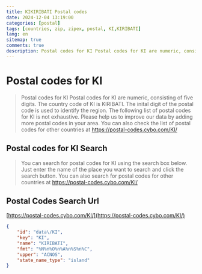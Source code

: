 ```yaml
---
title: KIKIRIBATI Postal codes 
date: 2024-12-04 13:19:00
categories: [postal]
tags: [countries, zip, zipex, postal, KI,KIRIBATI]
lang: en
sitemap: true
comments: true
description: Postal codes for KI Postal codes for KI are numeric, consisting of five digits. The country code of KI is KIRIBATI. The inital digit of the postal code is used to identify the region. The following list of postal codes for KI is not exhaustive. Please help us to improve our data by adding more postal codes in your area. You can also check the list of postal codes for other countries at https://postal-codes.cybo.com/KI/
---
```


# Postal codes for KI
> Postal codes for KI Postal codes for KI are numeric, consisting of five digits. The country code of KI is KIRIBATI. The inital digit of the postal code is used to identify the region. The following list of postal codes for KI is not exhaustive. Please help us to improve our data by adding more postal codes in your area. You can also check the list of postal codes for other countries at https://postal-codes.cybo.com/KI/

## Postal codes for KI Search 
> You can search for postal codes for KI using the search box below. Just enter the name of the place you want to search and click the search button. You can also search for postal codes for other countries at https://postal-codes.cybo.com/KI/

## Postal Codes Search Url

[https://postal-codes.cybo.com/KI/](https://postal-codes.cybo.com/KI/)
```json
{
    "id": "data\/KI",
    "key": "KI",
    "name": "KIRIBATI",
    "fmt": "%N%n%O%n%A%n%S%n%C",
    "upper": "ACNOS",
    "state_name_type": "island"
}
```

